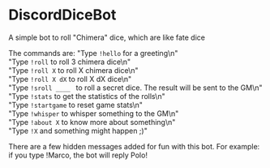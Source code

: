 # DiscordDiceBot
A simple bot to roll "Chimera" dice, which are like fate dice

The commands are:
    "Type `!hello` for a greeting\n" \
    "Type `!roll` to roll 3 chimera dice\n" \
    "Type `!roll X` to roll X chimera dice\n" \
    "Type `!roll X dX` to roll X dX dice\n" \
    "Type `!sroll ____ ` to roll a secret dice. The result will be sent to the GM\n" \
    "Type `!stats` to get the statistics of the rolls\n" \
    "Type `!startgame` to reset game stats\n" \
    "Type `!whisper` to whisper something to the GM\n" \
    "Type `!about X` to know more about something\n" \
    "Type `!X` and something might happen ;)"
    
There are a few hidden messages added for fun with this bot. For example: if you type !Marco, the bot will reply Polo!

